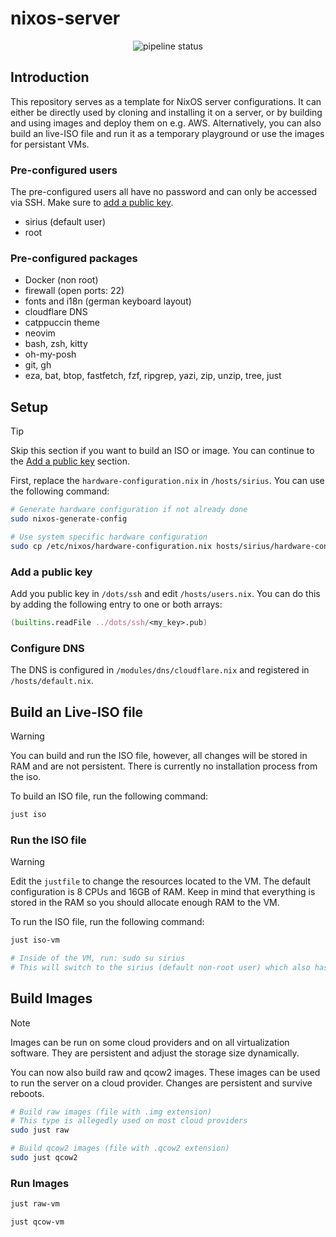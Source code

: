 # nixos-server

<div align="center">
    <img src="https://github.com/micartey/nixos-server/actions/workflows/nix.yml/badge.svg" alt="pipeline status">
</div>

## Introduction

This repository serves as a template for NixOS server configurations.
It can either be directly used by cloning and installing it on a server, or by building and using images and deploy them on e.g. AWS.
Alternatively, you can also build an live-ISO file and run it as a temporary playground or use the images for persistant VMs.

### Pre-configured users

The pre-configured users all have no password and can only be accessed via SSH.
Make sure to [add a public key](#add-a-public-key).

- sirius (default user)
- root

### Pre-configured packages

- Docker (non root)
- firewall (open ports: 22)
- fonts and i18n (german keyboard layout)
- cloudflare DNS
- catppuccin theme
- neovim
- bash, zsh, kitty
- oh-my-posh
- git, gh
- eza, bat, btop, fastfetch, fzf, ripgrep, yazi, zip, unzip, tree, just

## Setup

> [!TIP]
> Skip this section if you want to build an ISO or image.
> You can continue to the [Add a public key](#add-a-public-key) section.

First, replace the `hardware-configuration.nix` in `/hosts/sirius`.
You can use the following command:

```bash
# Generate hardware configuration if not already done
sudo nixos-generate-config

# Use system specific hardware configuration
sudo cp /etc/nixos/hardware-configuration.nix hosts/sirius/hardware-configuration.nix
```

### Add a public key

Add you public key in `/dots/ssh` and edit `/hosts/users.nix`.
You can do this by adding the following entry to one or both arrays:

```nix
(builtins.readFile ../dots/ssh/<my_key>.pub)
```

### Configure DNS

The DNS is configured in `/modules/dns/cloudflare.nix` and registered in `/hosts/default.nix`.

## Build an Live-ISO file

> [!WARNING]
> You can build and run the ISO file, however, all changes will be stored in RAM and are not persistent.
> There is currently no installation process from the iso.

To build an ISO file, run the following command:

```bash
just iso
```

### Run the ISO file

> [!WARNING]
> Edit the `justfile` to change the resources located to the VM.
> The default configuration is 8 CPUs and 16GB of RAM.
> Keep in mind that everything is stored in the RAM so you should allocate enough RAM to the VM.

To run the ISO file, run the following command:

```bash
just iso-vm

# Inside of the VM, run: sudo su sirius
# This will switch to the sirius (default non-root user) which also has home-manager configured
```

## Build Images

> [!NOTE]
> Images can be run on some cloud providers and on all virtualization software.
> They are persistent and adjust the storage size dynamically.

You can now also build raw and qcow2 images.
These images can be used to run the server on a cloud provider.
Changes are persistent and survive reboots.

```bash
# Build raw images (file with .img extension)
# This type is allegedly used on most cloud providers
sudo just raw

# Build qcow2 images (file with .qcow2 extension)
sudo just qcow2
```

### Run Images

```bash
just raw-vm

just qcow-vm
```
